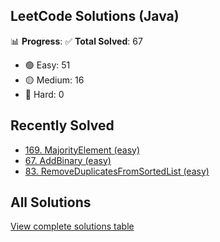 ## LeetCode Solutions (Java)

📊 **Progress**:
✅ **Total Solved**: 67
- 🟢 Easy: 51
- 🟡 Medium: 16
- 🔴 Hard: 0

## Recently Solved
- [169. MajorityElement (easy)](src/easy/_169_MajorityElement.java)
- [67. AddBinary (easy)](src/easy/_67_AddBinary.java)
- [83. RemoveDuplicatesFromSortedList (easy)](src/easy/_83_RemoveDuplicatesFromSortedList.java)

## All Solutions
[View complete solutions table](solutions.md)
